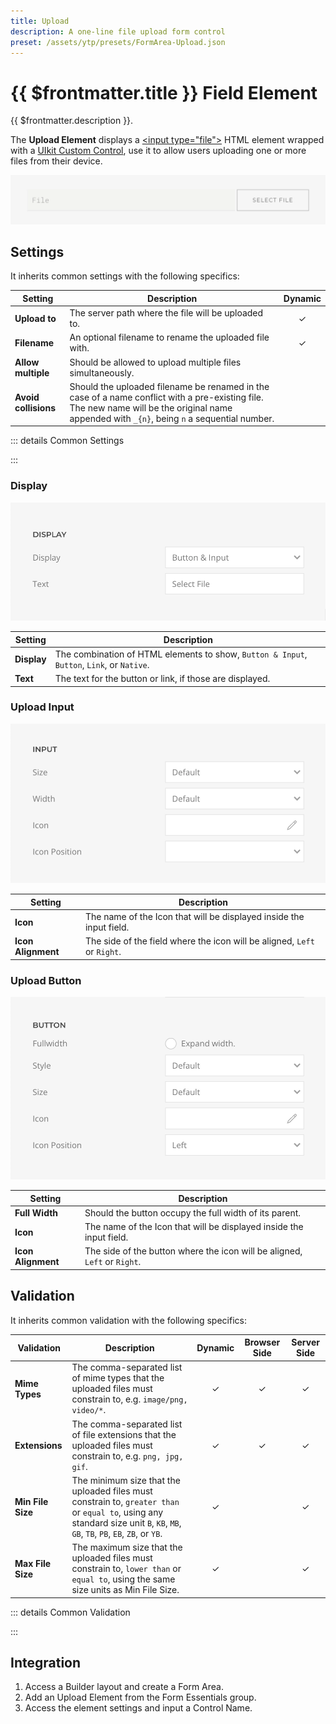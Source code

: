 ```yaml
---
title: Upload
description: A one-line file upload form control
preset: /assets/ytp/presets/FormArea-Upload.json
---
```


# {{ $frontmatter.title }} Field Element

{{ $frontmatter.description }}.

The **Upload Element** displays a [\<input type="file"\>](https://developer.mozilla.org/en-US/docs/Web/HTML/Element/input/file) HTML element wrapped with a [UIkit Custom Control](https://getuikit.com/docs/form#custom-controls), use it to allow users uploading one or more files from their device.

![Upload Element](./assets/upload.webp)

## Settings

It inherits common settings with the following specifics:

| Setting | Description | Dynamic |
| ------- | ----------- | :-----: |
| **Upload to** | The server path where the file will be uploaded to. | &#x2713; |
| **Filename** | An optional filename to rename the uploaded file with. | &#x2713; |
| **Allow multiple** | Should be allowed to upload multiple files simultaneously. |
| **Avoid collisions** | Should the uploaded filename be renamed in the case of a name conflict with a pre-existing file. The new name will be the original name appended with `_{n}`, being `n` a sequential number. |

::: details Common Settings
<!--@include: ./_partials/common-settings-->
:::

### Display

![Upload Display](./assets/upload-display.webp)

| Setting | Description |
| ------- | ----------- |
| **Display** | The combination of HTML elements to show, `Button & Input`, `Button`, `Link`, or `Native`. |
| **Text** | The text for the button or link, if those are displayed. |

### Upload Input

![Upload Input](./assets/upload-input.webp)

| Setting | Description |
| ------- | ----------- |
| **Icon** | The name of the Icon that will be displayed inside the input field. |
| **Icon Alignment** | The side of the field where the icon will be aligned, `Left` or `Right`. |

### Upload Button

![Upload Button](./assets/upload-button.webp)

| Setting | Description |
| ------- | ----------- |
| **Full Width** | Should the button occupy the full width of its parent. |
| **Icon** | The name of the Icon that will be displayed inside the input field. |
| **Icon Alignment** | The side of the button where the icon will be aligned, `Left` or `Right`. |

## Validation

It inherits common validation with the following specifics:

| Validation | Description | Dynamic | Browser Side | Server Side |
| ---------- | ----------- | :-----: | :----------: | :---------: |
| **Mime Types** | The comma-separated list of mime types that the uploaded files must constrain to, e.g. `image/png, video/*`. | &#x2713; | &#x2713; | &#x2713; |
| **Extensions** | The comma-separated list of file extensions that the uploaded files must constrain to, e.g. `png, jpg, gif`. | &#x2713; | &#x2713; | &#x2713; |
| **Min File Size** | The minimum size that the uploaded files must constrain to, `greater than` or `equal to`, using any standard size unit `B`, `KB`, `MB`, `GB`, `TB`, `PB`, `EB`, `ZB`, or `YB`.  | &#x2713; | | &#x2713; |
| **Max File Size** | The maximum size that the uploaded files must constrain to, `lower than` or `equal to`, using the same size units as Min File Size. | &#x2713; | | &#x2713; |

::: details Common Validation
<!--@include: ./_partials/common-validation-->
:::

## Integration

1. Access a Builder layout and create a Form Area.
1. Add an Upload Element from the Form Essentials group.
1. Access the element settings and input a Control Name.

